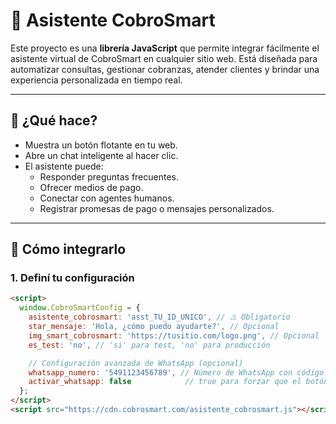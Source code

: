 # 🤖 Asistente CobroSmart

Este proyecto es una **librería JavaScript** que permite integrar fácilmente el asistente virtual de CobroSmart en cualquier sitio web. Está diseñada para automatizar consultas, gestionar cobranzas, atender clientes y brindar una experiencia personalizada en tiempo real.

---

## 🚀 ¿Qué hace?

- Muestra un botón flotante en tu web.
- Abre un chat inteligente al hacer clic.
- El asistente puede:
  - Responder preguntas frecuentes.
  - Ofrecer medios de pago.
  - Conectar con agentes humanos.
  - Registrar promesas de pago o mensajes personalizados.

---

## 🧩 Cómo integrarlo

### 1. Definí tu configuración

```html
<script>
  window.CobroSmartConfig = {
    asistente_cobrosmart: 'asst_TU_ID_UNICO', // ⚠️ Obligatorio
    star_mensaje: 'Hola, ¿cómo puedo ayudarte?', // Opcional
    img_smart_cobrosmart: 'https://tusitio.com/logo.png', // Opcional
    es_test: 'no', // 'si' para test, 'no' para producción

    // Configuración avanzada de WhatsApp (opcional)
    whatsapp_numero: '5491123456789', // Número de WhatsApp con código país (sin + ni espacios)
    activar_whatsapp: false            // true para forzar que el botón derive siempre a WhatsApp
  };
</script>
<script src="https://cdn.cobrosmart.com/asistente_cobrosmart.js"></script>
